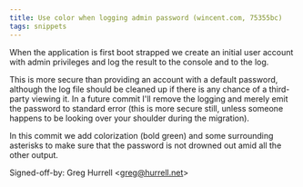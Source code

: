 ```yaml
---
title: Use color when logging admin password (wincent.com, 75355bc)
tags: snippets
---
```


When the application is first boot strapped we create an initial user account with admin privileges and log the result to the console and to the log.

This is more secure than providing an account with a default password, although the log file should be cleaned up if there is any chance of a third-party viewing it. In a future commit I'll remove the logging and merely emit the password to standard error (this is more secure still, unless someone happens to be looking over your shoulder during the migration).

In this commit we add colorization (bold green) and some surrounding asterisks to make sure that the password is not drowned out amid all the other output.

Signed-off-by: Greg Hurrell &lt;greg@hurrell.net&gt;
